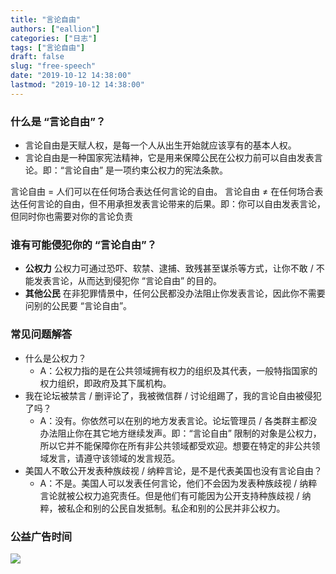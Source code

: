 ```yaml
---
title: "言论自由"
authors: ["eallion"]
categories: ["日志"]
tags: ["言论自由"]
draft: false
slug: "free-speech"
date: "2019-10-12 14:38:00"
lastmod: "2019-10-12 14:38:00"
---
```


### 什么是 “言论自由”？

- 言论自由是天赋人权，是每一个人从出生开始就应该享有的基本人权。
- 言论自由是一种国家宪法精神，它是用来保障公民在公权力前可以自由发表言论。即：“言论自由” 是一项约束公权力的宪法条款。

言论自由 = 人们可以在任何场合表达任何言论的自由。
言论自由 ≠ 在任何场合表达任何言论的自由，但不用承担发表言论带来的后果。即：你可以自由发表言论，但同时你也需要对你的言论负责

### 谁有可能侵犯你的 “言论自由”？

- **公权力** 公权力可通过恐吓、软禁、逮捕、致残甚至谋杀等方式，让你不敢 / 不能发表言论，从而达到侵犯你 “言论自由” 的目的。
- **其他公民** 在非犯罪情景中，任何公民都没办法阻止你发表言论，因此你不需要问别的公民要 “言论自由”。

### 常见问题解答

- 什么是公权力？
  - A：公权力指的是在公共领域拥有权力的组织及其代表，一般特指国家的权力组织，即政府及其下属机构。
- 我在论坛被禁言 / 删评论了，我被微信群 / 讨论组踢了，我的言论自由被侵犯了吗？
  - A：没有。你依然可以在别的地方发表言论。论坛管理员 / 各类群主都没办法阻止你在其它地方继续发声。即：“言论自由” 限制的对象是公权力，所以它并不能保障你在所有非公共领域都受欢迎。想要在特定的非公共领域发言，请遵守该领域的发言规范。
- 美国人不敢公开发表种族歧视 / 纳粹言论，是不是代表美国也没有言论自由？
  - A：不是。美国人可以发表任何言论，他们不会因为发表种族歧视 / 纳粹言论就被公权力追究责任。但是他们有可能因为公开支持种族歧视 / 纳粹，被私企和别的公民自发抵制。私企和别的公民并非公权力。

### 公益广告时间

![](https://images.eallion.com/images/2019/10/1378019866.jpg)
